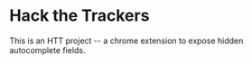 Hack the Trackers
=================

This is an HTT project -- a chrome extension to expose hidden autocomplete fields.

